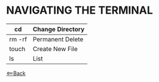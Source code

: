 # NAVIGATING THE TERMINAL
| cd | Change Directory |
| ----------- | ----------- |
| rm -rf| Permanent Delete |
| touch | Create New File |
|  ls   | List |

[<==Back](markdown2.md)


